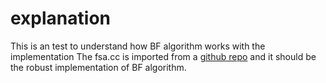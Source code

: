
# explanation
This is an test to understand how BF algorithm works with the implementation
The fsa.cc is imported from a [github repo](https://github.com/idea-iitd/RQuBE) and it should be the robust implementation of BF algorithm.




